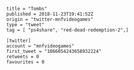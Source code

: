 ```
title = "Tombs"
published = 2018-11-23T19:41:52Z
origin = "twitter-mnfvideogames"
type = "tweet"
tag = [ "ps4share", "red-dead-redemption-2",]

[twitter]
account = "mnfvideogames"
first_tweet = "1066054243658932224"
retweets = 0
favourites = 0
```

<p class='image'><img src='https://mnf.m17s.net/2018/11/23/DstirsoW0AAqYOl.jpg' alt=''></p>


